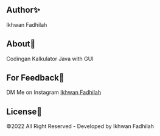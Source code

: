 ## Author✨
Ikhwan Fadhilah

## About💨

Codingan Kalkulator Java with GUI

## For Feedback💢

DM Me on Instagram [Ikhwan Fadhilah](https://www.instagram.com/dooo_dott/)

## License💎

©2022 All Right Reserved - Developed by Ikhwan Fadhilah
